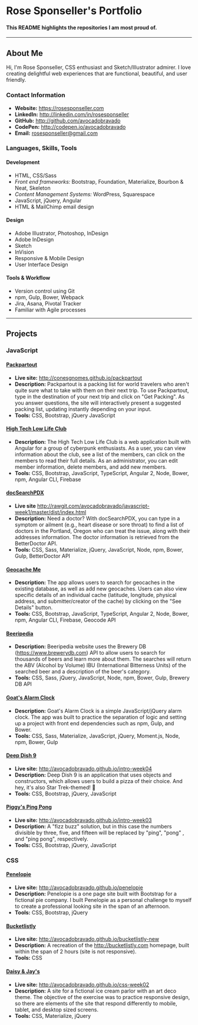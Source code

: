 # Rose Sponseller's Portfolio

#### This README highlights the repositories I am most proud of.
---
## About Me

Hi, I'm Rose Sponseller, CSS enthusiast and Sketch/Illustrator admirer. I love creating delightful web experiences that are functional, beautiful, and user friendly.

### Contact Information

* **Website:** https://rosesponseller.com
* **LinkedIn:** http://linkedin.com/in/rosesponseller
* **GitHub:** http://github.com/avocadobravado
* **CodePen:** http://codepen.io/avocadobravado
* **Email:** rosesponseller@gmail.com

### Languages, Skills, Tools

#### Development
* HTML, CSS/Sass
* _Front end frameworks:_ Bootstrap, Foundation, Materialize, Bourbon & Neat, Skeleton
* _Content Management Systems:_ WordPress, Squarespace
* JavaScript, jQuery, Angular
* HTML & MailChimp email design

#### Design
* Adobe Illustrator, Photoshop, InDesign
* Adobe InDesign
* Sketch
* InVision
* Responsive & Mobile Design
* User Interface Design

#### Tools & Workflow

* Version control using Git
* npm, Gulp, Bower, Webpack
* Jira, Asana, Pivotal Tracker
* Familiar with Agile processes

---

## Projects

### JavaScript

#### [Packpartout](https://github.com/avocadobravado/packpartout)
 * **Live site:** http://conesgnomes.github.io/packpartout
 * **Description:** Packpartout is a packing list for world travelers who aren't quite sure what to take with them on their next trip. To use Packpartout, type in the destination of your next trip and click on "Get Packing". As you answer questions, the site will interactively present a suggested packing list, updating instantly depending on your input.
 * **Tools:** CSS, Bootstrap, jQuery JavaScript

#### [High Tech Low Life Club](https://github.com/avocadobravado/javascript-week3)
* **Description:** The High Tech Low Life Club is a web application built with Angular for a group of cyberpunk enthusiasts. As a user, you can view information about the club, see a list of the members, can click on the members to read their full details. As an administrator, you can edit member information, delete members, and add new members.
* **Tools:** CSS, Bootstrap, JavaScript, TypeScript, Angular 2, Node, Bower, npm, Angular CLI, Firebase

#### [docSearchPDX](https://github.com/avocadobravado/javascript-week1)
* **Live site** http://rawgit.com/avocadobravado/javascript-week1/master/dist/index.html
* **Description:** Need a doctor? With docSearchPDX, you can type in a symptom or ailment (e.g., heart disease or sore throat) to find a list of doctors in the Portland, Oregon who can treat the issue, along with their addresses information. The doctor information is retrieved from the BetterDoctor API.
* **Tools:** CSS, Sass, Materialize, jQuery, JavaScript, Node, npm, Bower, Gulp, BetterDoctor API

#### [Geocache Me](https://github.com/avocadobravado/javascript-week4)
* **Description:** The app allows users to search for geocaches in the existing database, as well as add new geocaches. Users can also view specific details of an individual cache (latitude, longitude, physical address, and submitter/creator of the cache) by clicking on the "See Details" button.
* **Tools:** CSS, Bootstrap, JavaScript, TypeScript, Angular 2, Node, Bower, npm, Angular CLI, Firebase, Geocode API

#### [Beeripedia](https://github.com/avocadobravado/beer-dictionary)
 * **Description:** Beeripedia website uses the Brewery DB (https://www.brewerydb.com) API to allow users to search for thousands of beers and learn more about them. The searches will return the ABV (Alcohol by Volume) IBU (International Bitterness Units) of the searched beer and a description of the beer's category.
 * **Tools:** CSS, Sass, jQuery, JavaScript, Node, npm, Bower, Gulp, Brewery DB API

#### [Goat's Alarm Clock](https://github.com/avocadobravado/alarm-clock)
 * **Description:** Goat's Alarm Clock is a simple JavaScript/jQuery alarm clock. The app was built to practice the separation of logic and setting up a project with front end dependencies such as npm, Gulp, and Bower.
 * **Tools:** CSS, Sass, Materialize, JavaScript, jQuery, Moment.js, Node, npm, Bower, Gulp

#### [Deep Dish 9](https://github.com/avocadobravado/intro-week04)
* **Live site:** http://avocadobravado.github.io/intro-week04
* **Description:** Deep Dish 9 is an application that uses objects and constructors, which allows users to build a pizza of their choice. And hey, it's also Star Trek-themed! 🖖
* **Tools:** CSS, Bootstrap, jQuery, JavaScript

#### [Piggy's Ping Pong](https://github.com/avocadobravado/intro-week03)
* **Live site:** http://avocadobravado.github.io/intro-week03
* **Description:** A "fizz buzz" solution, but in this case the numbers divisible by three, five, and fifteen will be replaced by "ping", "pong" , and "ping pong", respectively.
* **Tools:** CSS, Bootstrap, jQuery, JavaScript

### CSS

#### [Penelopie](https://github.com/avocadobravado/penelopie)
 * **Live site:** http://avocadobravado.github.io/penelopie
 * **Description:** Penelopie is a one page site built with Bootstrap for a fictional pie company. I built Penelopie as a personal challenge to myself to create a professional looking site in the span of an afternoon.
 * **Tools:** CSS, Bootstrap, jQuery

#### [Bucketlistly](https://github.com/avocadobravado/bucketlistly-new)
  * **Live site:** http://avocadobravado.github.io/bucketlistly-new
  * **Description:** A recreation of the http://bucketlistly.com homepage, built within the span of 2 hours (site is not responsive).
  * **Tools:** CSS

#### [Daisy &amp; Jay's](https://github.com/avocadobravado/css-week02)
  * **Live site:** http://avocadobravado.github.io/css-week02
  * **Description:** A site for a fictional ice cream parlor with an art deco theme. The objective of the exercise was to practice responsive design, so there are elements of the site that respond differently to mobile, tablet, and desktop sized screens.
  * **Tools:** CSS, Materialize, jQuery
